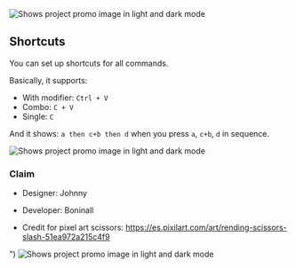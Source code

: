 <picture>
  <source media="(prefers-color-scheme: dark)" srcset="https://github.com/user-attachments/assets/0f694cc2-1536-4a53-b13b-9fa31f04a967">
  <source media="(prefers-color-scheme: light)" srcset="https://github.com/user-attachments/assets/459555bc-7a93-4c45-8b09-cbe303a9834a")
">
  <img alt="Shows project promo image in light and dark mode" src="https://user-images.githubusercontent.com/25423296/163456779-a8556205-d0a5-45e2-ac17-42d089e3c3f8.png">
</picture>

## Shortcuts

You can set up shortcuts for all commands.

Basically, it supports:

- With modifier: `Ctrl + V`
- Combo: `C + V`
- Single: `C`

And it shows: `a then c+b then d` when you press `a`, `c+b`, `d` in sequence.

<picture>
  <source media="(prefers-color-scheme: dark)" srcset="https://github.com/user-attachments/assets/24ebbd18-1064-40b5-b03a-212edc50f664">
  <source media="(prefers-color-scheme: light)" srcset="https://github.com/user-attachments/assets/7e06eb8f-3175-4e5c-b788-5a1534e23ab3")
">
  <img alt="Shows project promo image in light and dark mode" src="https://user-images.githubusercontent.com/25423296/163456779-a8556205-d0a5-45e2-ac17-42d089e3c3f8.png">
</picture>


### Claim

- Designer: Johnny
- Developer: Boninall

- Credit for pixel art scissors: https://es.pixilart.com/art/rending-scissors-slash-51ea972a215c4f9

<picture>
  <source media="(prefers-color-scheme: dark)" srcset="https://github.com/user-attachments/assets/f05aca7d-9577-4b8c-a1f5-32f0bfffc9c3">
  <source media="(prefers-color-scheme: light)" srcset="https://github.com/user-attachments/assets/ed44b0e7-c7c2-428f-ba64-a4be230c074e">
")
  <img alt="Shows project promo image in light and dark mode" src="https://user-images.githubusercontent.com/25423296/163456779-a8556205-d0a5-45e2-ac17-42d089e3c3f8.png">
</picture>
